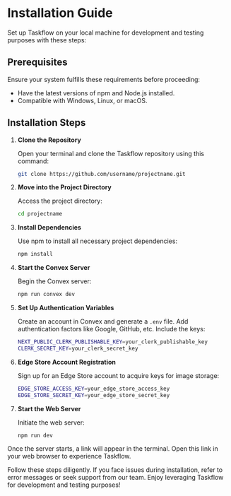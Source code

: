 # Installation Guide

Set up Taskflow on your local machine for development and testing purposes with these steps:

## Prerequisites

Ensure your system fulfills these requirements before proceeding:

- Have the latest versions of npm and Node.js installed.
- Compatible with Windows, Linux, or macOS.

## Installation Steps

1. **Clone the Repository**

   Open your terminal and clone the Taskflow repository using this command:

   ```bash
   git clone https://github.com/username/projectname.git
   ```

2. **Move into the Project Directory**

   Access the project directory:

   ```bash
   cd projectname
   ```

3. **Install Dependencies**

   Use npm to install all necessary project dependencies:

   ```bash
   npm install
   ```

4. **Start the Convex Server**

   Begin the Convex server:

   ```bash
   npm run convex dev
   ```

5. **Set Up Authentication Variables**

   Create an account in Convex and generate a `.env` file. Add authentication factors like Google, GitHub, etc. Include the keys:

   ```bash
   NEXT_PUBLIC_CLERK_PUBLISHABLE_KEY=your_clerk_publishable_key
   CLERK_SECRET_KEY=your_clerk_secret_key
   ```

6. **Edge Store Account Registration**

   Sign up for an Edge Store account to acquire keys for image storage:

   ```bash
   EDGE_STORE_ACCESS_KEY=your_edge_store_access_key
   EDGE_STORE_SECRET_KEY=your_edge_store_secret_key
   ```

7. **Start the Web Server**

   Initiate the web server:

   ```bash
   npm run dev
   ```

Once the server starts, a link will appear in the terminal. Open this link in your web browser to experience Taskflow.

Follow these steps diligently. If you face issues during installation, refer to error messages or seek support from our team. Enjoy leveraging Taskflow for development and testing purposes!
